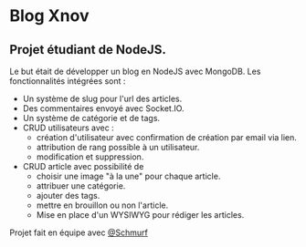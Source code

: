 # Blog Xnov
## Projet étudiant de NodeJS.

Le but était de développer un blog en NodeJS avec MongoDB. Les fonctionnalités intégrées sont :
* Un système de slug pour l'url des articles.
* Des commentaires envoyé avec Socket.IO.
* Un système de catégorie et de tags.
* CRUD utilisateurs avec :
    * création d'utilisateur avec confirmation de création par email via lien.
    * attribution de rang possible à un utilisateur.
    * modification et suppression.
* CRUD article avec possibilité de
    * choisir une image "à la une" pour chaque article.
    * attribuer une catégorie.
    * ajouter des tags.
    * mettre en brouillon ou non l'article.
    * Mise en place d'un WYSIWYG pour rédiger les articles.
    
 Projet fait en équipe avec [@Schmurf](https://github.com/Schmurf)
